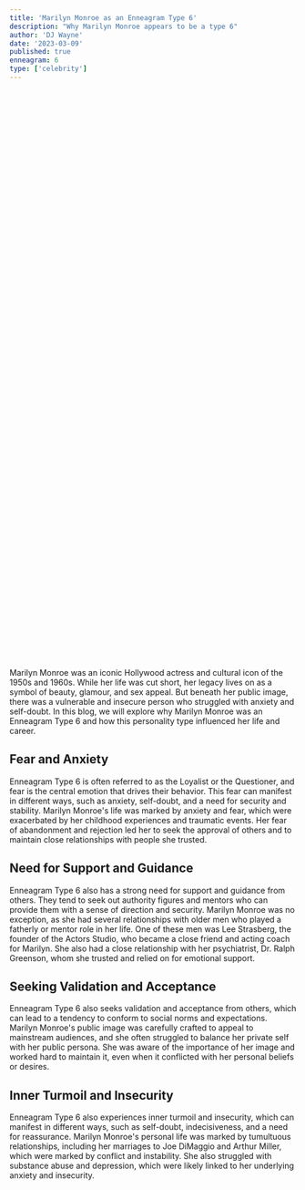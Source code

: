 ```yaml
---
title: 'Marilyn Monroe as an Enneagram Type 6'
description: "Why Marilyn Monroe appears to be a type 6"
author: 'DJ Wayne'
date: '2023-03-09'
published: true
enneagram: 6
type: ['celebrity']
---
```


<script>
	import  PopCard  from "../../lib/components/atoms/PopCard.svelte";
</script> 
<div
	style="display: flex;
    justify-content: center;
	height: 100vh;
	max-height: 1000px;"
>
	<PopCard
		image={`/types/6s/${'Marilyn_Monroe'}.webp`}
		showIcon={false}
		text="Marilyn Monroe"
		subtext=""
	/>
</div>

Marilyn Monroe was an iconic Hollywood actress and cultural icon of the 1950s and 1960s. While her life was cut short, her legacy lives on as a symbol of beauty, glamour, and sex appeal. But beneath her public image, there was a vulnerable and insecure person who struggled with anxiety and self-doubt. In this blog, we will explore why Marilyn Monroe was an Enneagram Type 6 and how this personality type influenced her life and career.

## Fear and Anxiety
Enneagram Type 6 is often referred to as the Loyalist or the Questioner, and fear is the central emotion that drives their behavior. This fear can manifest in different ways, such as anxiety, self-doubt, and a need for security and stability. Marilyn Monroe's life was marked by anxiety and fear, which were exacerbated by her childhood experiences and traumatic events. Her fear of abandonment and rejection led her to seek the approval of others and to maintain close relationships with people she trusted.

## Need for Support and Guidance
Enneagram Type 6 also has a strong need for support and guidance from others. They tend to seek out authority figures and mentors who can provide them with a sense of direction and security. Marilyn Monroe was no exception, as she had several relationships with older men who played a fatherly or mentor role in her life. One of these men was Lee Strasberg, the founder of the Actors Studio, who became a close friend and acting coach for Marilyn. She also had a close relationship with her psychiatrist, Dr. Ralph Greenson, whom she trusted and relied on for emotional support.

## Seeking Validation and Acceptance
Enneagram Type 6 also seeks validation and acceptance from others, which can lead to a tendency to conform to social norms and expectations. Marilyn Monroe's public image was carefully crafted to appeal to mainstream audiences, and she often struggled to balance her private self with her public persona. She was aware of the importance of her image and worked hard to maintain it, even when it conflicted with her personal beliefs or desires.

## Inner Turmoil and Insecurity
Enneagram Type 6 also experiences inner turmoil and insecurity, which can manifest in different ways, such as self-doubt, indecisiveness, and a need for reassurance. Marilyn Monroe's personal life was marked by tumultuous relationships, including her marriages to Joe DiMaggio and Arthur Miller, which were marked by conflict and instability. She also struggled with substance abuse and depression, which were likely linked to her underlying anxiety and insecurity.